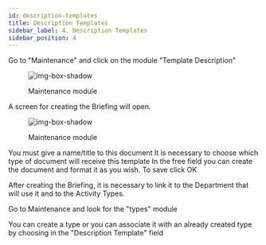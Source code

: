 ```yaml
---
id: description-templates
title: Description Templates
sidebar_label: 4. Description Templates
sidebar_position: 4
---
```



Go to "Maintenance" and click on the module "Template Description"

<figure>

![img-box-shadow](/img/university/description.png) 
<figcaption>Maintenance module</figcaption>
</figure>


A screen for creating the Briefing will open.

<figure>

![img-box-shadow](/img/university/description.templates.png) 
<figcaption>Maintenance module</figcaption>
</figure>


You must give a name/title to this document
It is necessary to choose which type of document will receive this template
In the free field you can create the document and format it as you wish.
To save click OK


After creating the Briefing, it is necessary to link it to the Department that will use it and to the Activity Types.

Go to Maintenance and look for the "types" module


You can create a type or you can associate it with an already created type by choosing in the "Description Template" field
